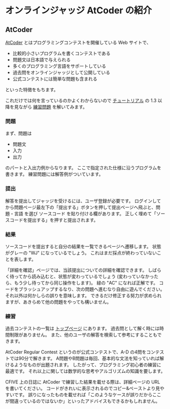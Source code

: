 # オンラインジャッジ AtCoder の紹介
## AtCoder
[AtCoder](http://atcoder.jp/) とはプログラミングコンテストを開催している Web サイトで、

- 比較的小さいプログラムを書くコンテストである
- 問題文は日本語で与えられる
- 多くのプログラミング言語をサポートしている
- 過去問をオンラインジャッジとして公開している
- 公式コンテストには簡単な問題も含まれる

といった特徴をもちます。

これだけでは何を言っているのかよくわからないので [チュートリアル](http://practice.contest.atcoder.jp/tutorial) の 1.3 以降を見ながら [練習問題](http://practice.contest.atcoder.jp/tasks/practice_1) を解いてみます。

### 問題
まず、問題は
- 問題文
- 入力
- 出力

のパートと入出力例からなります。
ここで指定された仕様に沿うプログラムを書きます。
練習問題には解答例がついています。

### 提出
解答を提出してジャッジを受けるには、ユーザ登録が必要です。
ログインしてから問題ページ最左下の「提出する」ボタンを押して提出ページへ飛ぶと、問題・言語 を選び ソースコード を貼り付ける欄があります。
正しく埋めて「ソースコードを提出する」を押すと提出されます。

### 結果
ソースコードを提出すると自分の結果を一覧できるページへ遷移します。
状態がグレーの "WJ" になっているでしょう。
これはまだ採点が終わっていないことを表します。

「詳細を確認」ページでは、当該提出についての詳細を確認できます。
しばらく待ってから読み込むと、状態が変わっているでしょう (変わっていなかったら、もう少し待ってから同じ操作をします)。
緑の "AC" になれば正解です。
コードをブラッシュアップするなり、次の問題へ進むなり自由に遊んでください。
それ以外は何かしらの誤りを意味します。
できるだけ修正する努力が求められますが、あきらめて他の問題をやっても構いません。

### 練習
過去コンテストの一覧は [トップページ](http://atcoder.jp/) にあります。
過去問として解く時には時間制限がありません。
また、他のユーザの解答を検索して参考にすることもできます。

AtCoder Regular Contest というのが公式コンテストで、A-D の4問をコンテストでは90分で解きます。
A問題やB問題は毎回、基本的な文法を知っていれば解けるようなものが出題されます。
したがって、プログラミング初心者の練習に最適です。
それ以上に関しては数学的な思考やアルゴリズムの知識を要します。

CFIVE 上の日誌に AtCoder で練習した結果を載せる際は、詳細ページの URL を書いてください。
コードがきれいに表示されるのでコピー&ペーストより見やすいです。
誤りになったものを載せれば「このようなケースが誤りだからここが間違っているのではないか」といったアドバイスもできるかもしれません。
